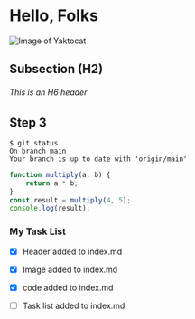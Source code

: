 # Hello, Folks
![Image of Yaktocat](https://octodex.github.com/images/yaktocat.png)

## Subsection (H2)

###### This is an H6 header

## Step 3

```
$ git status
On branch main
Your branch is up to date with 'origin/main'
```

```Javascript
function multiply(a, b) {
    return a * b;
}
const result = multiply(4, 5);
console.log(result);
```

### My Task List

- [x] Header added to index.md
- [x] Image added to index.md
- [x] code added to index.md
- [ ] Task list added to index.md

